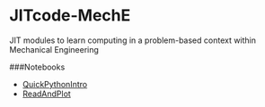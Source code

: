 
JITcode-MechE
=============

JIT modules to learn computing in a problem-based context within Mechanical Engineering

###Notebooks
* [QuickPythonIntro](http://nbviewer.ipython.org/urls/github.com/barbagroup/JITcode-MechE/blob/master/lessons/00_Lesson00_QuickPythonIntro.ipynb)
* [ReadAndPlot](http://nbviewer.ipython.org/urls/github.com/barbagroup/JITcode-MechE/blob/master/lessons/01_Lesson01_ReadAndPlot.ipynb)
